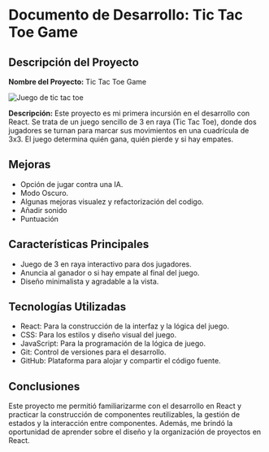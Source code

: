 # Documento de Desarrollo: Tic Tac Toe Game

## Descripción del Proyecto

**Nombre del Proyecto:** Tic Tac Toe Game

![Juego de tic tac toe](design/diseño3EnRaya.png)

**Descripción:** Este proyecto es mi primera incursión en el desarrollo con React. Se trata de un juego sencillo de 3 en raya (Tic Tac Toe), donde dos jugadores se turnan para marcar sus movimientos en una cuadrícula de 3x3. El juego determina quién gana, quién pierde y si hay empates.

## Mejoras
- Opción de jugar contra una IA.
- Modo Oscuro.
- Algunas mejoras visualez y refactorización del codigo.
- Añadir sonido
- Puntuación

## Características Principales

- Juego de 3 en raya interactivo para dos jugadores.
- Anuncia al ganador o si hay empate al final del juego.
- Diseño minimalista y agradable a la vista.

## Tecnologías Utilizadas

- React: Para la construcción de la interfaz y la lógica del juego.
- CSS: Para los estilos y diseño visual del juego.
- JavaScript: Para la programación de la lógica de juego.
- Git: Control de versiones para el desarrollo.
- GitHub: Plataforma para alojar y compartir el código fuente.


## Conclusiones

Este proyecto me permitió familiarizarme con el desarrollo en React y practicar la construcción de componentes reutilizables, la gestión de estados y la interacción entre componentes. Además, me brindó la oportunidad de aprender sobre el diseño y la organización de proyectos en React.


